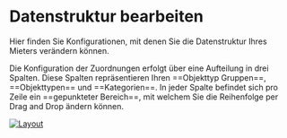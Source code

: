 # Datenstruktur bearbeiten

Hier finden Sie Konfigurationen, mit denen Sie die Datenstruktur Ihres Mieters verändern können.

Die Konfiguration der Zuordnungen erfolgt über eine Aufteilung in drei Spalten. Diese Spalten repräsentieren Ihren ==Objekttyp Gruppen==, ==Objekttypen== und ==Kategorien==. In jeder Spalte befindet sich pro Zeile ein ==gepunkteter Bereich==, mit welchem Sie die Reihenfolge per Drag and Drop ändern können.

[![Layout](../../../assets/images/en/system-administration/administration/data-structure/1-ds.png)](../../../assets/images/en/system-administration/administration/data-structure/1-ds.png)
